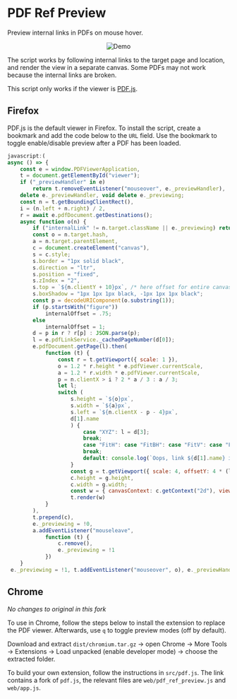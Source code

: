 # PDF Ref Preview

Preview internal links in PDFs on mouse hover.

<p align="center">
  <img title="Demo" src="https://raw.githubusercontent.com/belinghy/PDFRefPreview/assets/assets/demo.gif">
</p>

The script works by following internal links to the target page and location, and render the view in a separate canvas. Some PDFs may not work because the internal links are broken.

This script only works if the viewer is [PDF.js](https://github.com/mozilla/pdf.js/).

## Firefox

PDF.js is the default viewer in Firefox. To install the script, create a bookmark and add the code below to the `URL` field. Use the bookmark to toggle enable/disable preview after a PDF has been loaded.

```js
javascript:(
async () => { 
    const e = window.PDFViewerApplication, 
    t = document.getElementById("viewer");
    if ("_previewHandler" in e) 
        return t.removeEventListener("mouseover", e._previewHandler), 
    delete e._previewHandler, void delete e._previewing;
    const n = t.getBoundingClientRect(), 
    i = (n.left + n.right) / 2,
    r = await e.pdfDocument.getDestinations();
    async function o(n) {
        if ("internalLink" != n.target.className || e._previewing) return;
        const o = n.target.hash,
        a = n.target.parentElement,
        c = document.createElement("canvas"),
        s = c.style;
        s.border = "1px solid black",
        s.direction = "ltr", 
        s.position = "fixed", 
        s.zIndex = "2", 
        s.top = `${n.clientY + 10}px`, /* here offset for entire canvas from coursor */
        s.boxShadow = "1px 1px 1px black, -1px 1px 1px black";
        const p = decodeURIComponent(o.substring(1));
        if (p.startsWith("figure"))
            internalOffset = .75;
        else
            internalOffset = 1;
        d = p in r ? r[p] : JSON.parse(p);
        l = e.pdfLinkService._cachedPageNumber(d[0]);
        e.pdfDocument.getPage(l).then(
            function (t) { 
                const r = t.getViewport({ scale: 1 }), 
                o = 1.2 * r.height * e.pdfViewer.currentScale, 
                a = 1.2 * r.width * e.pdfViewer.currentScale, 
                p = n.clientX > i ? 2 * a / 3 : a / 3;
                let l;
                switch (
                    s.height = `${o}px`, 
                    s.width = `${a}px`, 
                    s.left = `${n.clientX - p - 4}px`, 
                    d[1].name
                    ) { 
                        case "XYZ": l = d[3];
                        break;
                        case "FitH": case "FitBH": case "FitV": case "FitBV": l = d[2];
                        break;
                        default: console.log(`Oops, link ${d[1].name} is not supported.`) 
                    }
                    const g = t.getViewport({ scale: 4, offsetY: 4 * (l - internalOffset * r.height) });
                    c.height = g.height, 
                    c.width = g.width;
                    const w = { canvasContext: c.getContext("2d"), viewport: g };
                    t.render(w) 
            }
        ),
        t.prepend(c),
        e._previewing = !0, 
        a.addEventListener("mouseleave", 
            function (t) {
                c.remove(), 
                e._previewing = !1 
            })
    }
 e._previewing = !1, t.addEventListener("mouseover", o), e._previewHandler = o })();
```

## Chrome

*No changes to original in this fork*

To use in Chrome, follow the steps below to install the extension to replace the PDF viewer. Afterwards, use `q` to toggle preview modes (off by default).

Download and extract `dist/chromium.tar.gz` → open Chrome → More Tools → Extensions → Load unpacked (enable developer mode) → choose the extracted folder.

To build your own extension, follow the instructions in `src/pdf.js`. The link contains a fork of `pdf.js`, the relevant files are `web/pdf_ref_preview.js` and `web/app.js`.